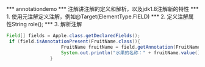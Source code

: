 *** annotationdemo 
*** 注解讲注解的定义和解析，以及jdk1.8注解新的特性
*** 1. 使用元注解定义注解，例如@Target(ElementType.FIELD)
*** 2. 定义注解属性String role();
*** 3. 解析注解
``` java
Field[] fields = Apple.class.getDeclaredFields();
 if (field.isAnnotationPresent(FruitName.class)){
	                FruitName fruitName = field.getAnnotation(FruitName.class);
	                System.out.println("水果的名称：" + fruitName.value());
	            }
```
